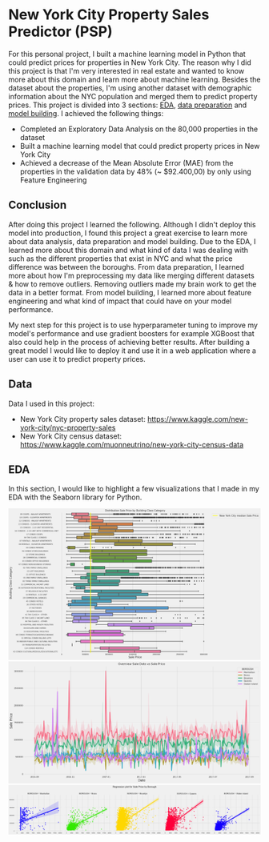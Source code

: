 # New York City Property Sales Predictor (PSP)
For this personal project, I built a machine learning model in Python that could predict prices for properties in New York City. The reason why I did this project is that I'm very interested in real estate and wanted to know more about this domain and learn more about machine learning. Besides the dataset about the properties, I'm using another dataset with demographic information about the NYC population and merged them to predict property prices.
This project is divided into 3 sections: [EDA](https://github.com/MLP99/NYC-PSP/blob/main/files/NYC_PSP_EDA.ipynb), [data preparation](https://github.com/MLP99/NYC-PSP/blob/main/files/NYC_PSP_PREPARATION.ipynb) and [model building](https://github.com/MLP99/NYC-PSP/blob/main/files/NYC_PSP_MODELLING.ipynb). I achieved the following things:

* Completed an Exploratory Data Analysis on the 80,000 properties in the dataset
* Built a machine learning model that could predict property prices in New York City
* Achieved a decrease of the Mean Absolute Error (MAE) from the properties in the validation data by 48% (~ $92.400,00) by only using Feature Engineering


## Conclusion
After doing this project I learned the following. Although I didn't deploy this model into production, I found this project a great exercise to learn more about data analysis, data preparation and model building. Due to the EDA, I learned more about this domain and what kind of data I was dealing with such as the different properties that exist in NYC and what the price difference was between the boroughs. From data preparation, I learned more about how I'm preprocessing my data like merging different datasets & how to remove outliers. Removing outliers made my brain work to get the data in a better format. From model building, I learned more about feature engineering and what kind of impact that could have on your model performance.

My next step for this project is to use hyperparameter tuning to improve my model's performance and use gradient boosters for example XGBoost that also could help in the process of achieving better results. After building a great model I would like to deploy it and use it in a web application where a user can use it to predict property prices.

## Data 
Data I used in this project:

* New York City property sales dataset: https://www.kaggle.com/new-york-city/nyc-property-sales
* New York City census dataset: https://www.kaggle.com/muonneutrino/new-york-city-census-data
## EDA
In this section, I would like to highlight a few visualizations that I made in my EDA with the Seaborn library for Python.

![](images/dsp.png)
![](images/ovsdsp.png)
![](images/rp.png)


